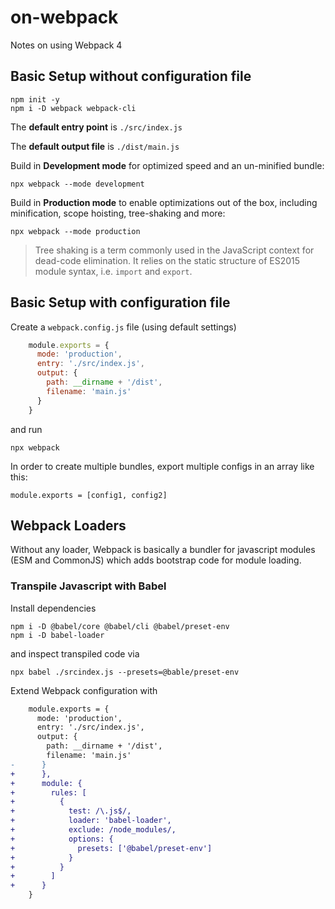 # on-webpack

Notes on using Webpack 4

## Basic Setup without configuration file

    npm init -y
    npm i -D webpack webpack-cli

The **default entry point** is `./src/index.js`

The **default output file** is `./dist/main.js`

Build in **Development mode** for optimized speed and an un-minified bundle:

    npx webpack --mode development

Build in **Production mode** to enable optimizations out of the box, including minification, scope hoisting, tree-shaking and more:

    npx webpack --mode production

> Tree shaking is a term commonly used in the JavaScript context for dead-code elimination. It relies on the static structure of ES2015 module syntax, i.e. `import` and `export`.

## Basic Setup with configuration file

Create a `webpack.config.js` file (using default settings)

```javascript
    module.exports = {
      mode: 'production',
      entry: './src/index.js',
      output: {
        path: __dirname + '/dist',
        filename: 'main.js'
      }
    }
```

and run

    npx webpack

In order to create multiple bundles, export multiple configs in an array like this:

    module.exports = [config1, config2]

## Webpack Loaders

Without any loader, Webpack is basically a bundler for javascript modules (ESM and CommonJS) which adds
bootstrap code for module loading.

### Transpile Javascript with Babel

Install dependencies

    npm i -D @babel/core @babel/cli @babel/preset-env
    npm i -D babel-loader

and inspect transpiled code via

    npx babel ./srcindex.js --presets=@bable/preset-env

Extend Webpack configuration with

```diff
    module.exports = {
      mode: 'production',
      entry: './src/index.js',
      output: {
        path: __dirname + '/dist',
        filename: 'main.js'
-      }
+      },
+      module: {
+        rules: [
+          {
+            test: /\.js$/,
+            loader: 'babel-loader',
+            exclude: /node_modules/,
+            options: {
+              presets: ['@babel/preset-env']
+            }
+          }
+        ]
+      }
    }
```

